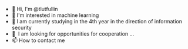 - 👋 Hi, I'm @tlutfullin
- 👀 I'm interested in machine learning
- 🌱 I am currently studying in the 4th year in the direction of information security
- 💞 ️ I am looking for opportunities for cooperation ...
- 📫 How to contact me 
